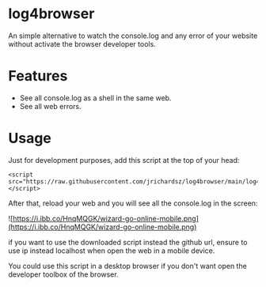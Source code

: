 # log4browser
An simple alternative to watch the console.log and any error of your website without activate the browser developer tools.

# Features

- See all console.log as a shell in the same web.
- See all web errors.

# Usage

Just for development purposes, add this script at the top of your head:

```
<script src="https://raw.githubusercontent.com/jrichardsz/log4browser/main/log4browser.min.js"></script>
```

After that, reload your web and you will see all the console.log in the screen:

![https://i.ibb.co/HnqMQGK/wizard-go-online-mobile.png](https://i.ibb.co/HnqMQGK/wizard-go-online-mobile.png)

if you want to use the downloaded script instead the github url, ensure to use ip instead localhost when open the web in a mobile device.

You could use this script in a desktop browser if you don't want open the developer toolbox of the browser.
